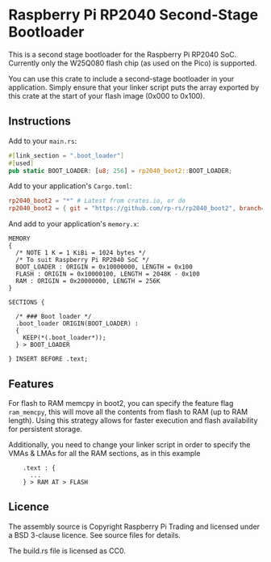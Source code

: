 # Raspberry Pi RP2040 Second-Stage Bootloader

This is a second stage bootloader for the Raspberry Pi RP2040 SoC. Currently only the W25Q080 flash chip (as used on 
the Pico) is supported.

You can use this crate to include a second-stage bootloader in your application. Simply ensure that your linker script 
puts the array exported by this crate at the start of your flash image (0x000 to 0x100).

## Instructions

Add to your `main.rs`:

```rust
#[link_section = ".boot_loader"]
#[used]
pub static BOOT_LOADER: [u8; 256] = rp2040_boot2::BOOT_LOADER;
```

Add to your application's `Cargo.toml`:

```toml
rp2040_boot2 = "*" # Latest from crates.io, or do
rp2040_boot2 = { git = "https://github.com/rp-rs/rp2040_boot2", branch="main" } # Latest from github
```

And add to your application's `memory.x`:

```
MEMORY
{
  /* NOTE 1 K = 1 KiBi = 1024 bytes */
  /* To suit Raspberry Pi RP2040 SoC */
  BOOT_LOADER : ORIGIN = 0x10000000, LENGTH = 0x100
  FLASH : ORIGIN = 0x10000100, LENGTH = 2048K - 0x100
  RAM : ORIGIN = 0x20000000, LENGTH = 256K
}

SECTIONS {

  /* ### Boot loader */
  .boot_loader ORIGIN(BOOT_LOADER) :
  {
    KEEP(*(.boot_loader*));
  } > BOOT_LOADER

} INSERT BEFORE .text;
```

## Features

For flash to RAM memcpy in boot2, you can specify the feature flag `ram_memcpy`, this will move all the contents from flash to RAM (up to RAM length). Using this strategy allows for faster execution and flash availability for persistent storage.

Additionally, you need to change your linker script in order to specify the VMAs & LMAs for all the RAM sections, as in this example

```
    .text : {
      ...
    } > RAM AT > FLASH
```

## Licence

The assembly source is Copyright Raspberry Pi Trading and licensed under a BSD 3-clause licence. See source files for details.

The build.rs file is licensed as CC0.

